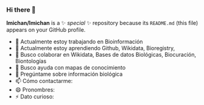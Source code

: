 ### Hi there 👋

**lmichan/lmichan** is a ✨ _special_ ✨ repository because its `README.md` (this file) appears on your GitHub profile.

- 🔭 Actualmente estoy trabajando en Bioinformación
- 🌱 Actualmente estoy aprendiendo Github, Wikidata, Bioregistry, 
- 👯 Busco colaborar en Wikidata, Bases de datos Biológicas, Biocuración, Biontologías
- 🤔 Busco ayuda con mapas de conocimiento
- 💬 Pregúntame sobre información biológica
- 📫 Cómo contactarme: 
- 😄 Pronombres: 
- ⚡ Dato curioso:

